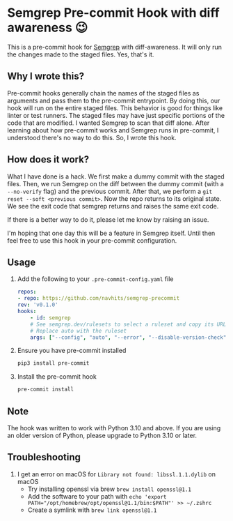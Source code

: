 <!-- markdownlint-disable MD022 -->
# Semgrep Pre-commit Hook with diff awareness 😉

This is a pre-commit hook for [Semgrep](https://semgrep.dev) with diff-awareness. It will only run the changes made to the staged files. Yes, that's it.

## Why I wrote this?

Pre-commit hooks generally chain the names of the staged files as arguments and pass them to the pre-commit entrypoint. By doing this, our hook will run on the entire staged files. This behavior is good for things like linter or test runners. The staged files may have just specific portions of the code that are modified. I wanted Semgrep to scan that diff alone. After learning about how pre-commit works and Semgrep runs in pre-commit, I understood there's no way to do this. So, I wrote this hook.

## How does it work?

What I have done is a hack. We first make a dummy commit with the staged files. Then, we run Semgrep on the diff between the dummy commit (with a `--no-verify` flag) and the previous commit. After that, we perform a `git reset --soft <previous commit>`. Now the repo returns to its original state. We see the exit code that semgrep returns and raises the same exit code.

If there is a better way to do it, please let me know by raising an issue.

I'm hoping that one day this will be a feature in Semgrep itself. Until then feel free to use this hook in your pre-commit configuration.

## Usage

1. Add the following to your `.pre-commit-config.yaml` file

    ```yaml
    repos:
    - repo: https://github.com/navhits/semgrep-precommit
    rev: 'v0.1.0'
    hooks:
        - id: semgrep
        # See semgrep.dev/rulesets to select a ruleset and copy its URL
        # Replace auto with the ruleset
        args: ["--config", "auto", "--error", "--disable-version-check", "--quiet", "--skip-unknown-extensions"]
    ```

2. Ensure you have pre-commit installed

    ```bash
    pip3 install pre-commit
    ```

3. Install the pre-commit hook

    ```bash
    pre-commit install
    ```

## Note

The hook was written to work with Python 3.10 and above. If you are using an older version of Python, please upgrade to Python 3.10 or later.
## Troubleshooting

1. I get an error on macOS for `Library not found: libssl.1.1.dylib` on macOS
    * Try installing openssl via brew `brew install openssl@1.1`
    * Add the software to your path with `echo 'export PATH="/opt/homebrew/opt/openssl@1.1/bin:$PATH"' >> ~/.zshrc`
    * Create a symlink with `brew link openssl@1.1`
